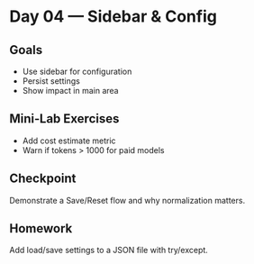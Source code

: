 # Day 04 — Sidebar & Config

## Goals
- Use sidebar for configuration
- Persist settings
- Show impact in main area

## Mini‑Lab Exercises
- Add cost estimate metric
- Warn if tokens > 1000 for paid models

## Checkpoint
Demonstrate a Save/Reset flow and why normalization matters.

## Homework
Add load/save settings to a JSON file with try/except.